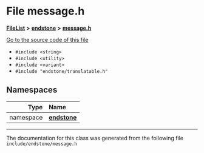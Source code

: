 

# File message.h



[**FileList**](files.md) **>** [**endstone**](dir_6cf277b678674f97c7a2b6b3b2447b33.md) **>** [**message.h**](message_8h.md)

[Go to the source code of this file](message_8h_source.md)



* `#include <string>`
* `#include <utility>`
* `#include <variant>`
* `#include "endstone/translatable.h"`













## Namespaces

| Type | Name |
| ---: | :--- |
| namespace | [**endstone**](namespaceendstone.md) <br> |





















































------------------------------
The documentation for this class was generated from the following file `include/endstone/message.h`

